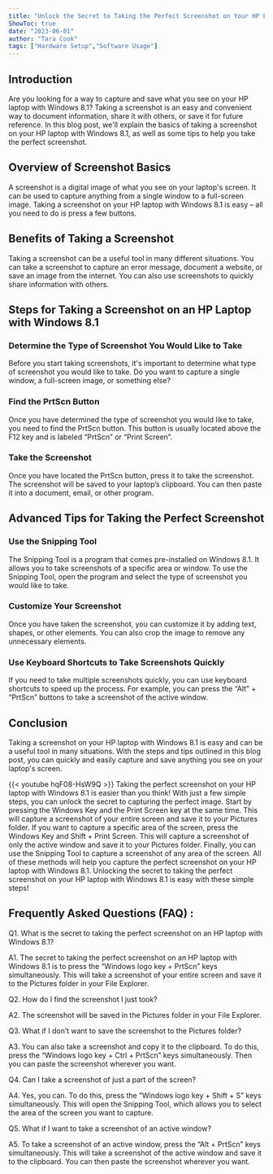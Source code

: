 ```yaml
---
title: "Unlock the Secret to Taking the Perfect Screenshot on Your HP Laptop with Windows 8.1!"
ShowToc: true 
date: "2023-06-01"
author: "Tara Cook" 
tags: ["Hardware Setup","Software Usage"]
---
```

## Introduction

Are you looking for a way to capture and save what you see on your HP laptop with Windows 8.1? Taking a screenshot is an easy and convenient way to document information, share it with others, or save it for future reference. In this blog post, we'll explain the basics of taking a screenshot on your HP laptop with Windows 8.1, as well as some tips to help you take the perfect screenshot. 

## Overview of Screenshot Basics

A screenshot is a digital image of what you see on your laptop's screen. It can be used to capture anything from a single window to a full-screen image. Taking a screenshot on your HP laptop with Windows 8.1 is easy – all you need to do is press a few buttons. 

## Benefits of Taking a Screenshot

Taking a screenshot can be a useful tool in many different situations. You can take a screenshot to capture an error message, document a website, or save an image from the internet. You can also use screenshots to quickly share information with others. 

## Steps for Taking a Screenshot on an HP Laptop with Windows 8.1

### Determine the Type of Screenshot You Would Like to Take

Before you start taking screenshots, it's important to determine what type of screenshot you would like to take. Do you want to capture a single window, a full-screen image, or something else? 

### Find the PrtScn Button

Once you have determined the type of screenshot you would like to take, you need to find the PrtScn button. This button is usually located above the F12 key and is labeled “PrtScn” or “Print Screen”. 

### Take the Screenshot

Once you have located the PrtScn button, press it to take the screenshot. The screenshot will be saved to your laptop’s clipboard. You can then paste it into a document, email, or other program. 

## Advanced Tips for Taking the Perfect Screenshot

### Use the Snipping Tool

The Snipping Tool is a program that comes pre-installed on Windows 8.1. It allows you to take screenshots of a specific area or window. To use the Snipping Tool, open the program and select the type of screenshot you would like to take. 

### Customize Your Screenshot

Once you have taken the screenshot, you can customize it by adding text, shapes, or other elements. You can also crop the image to remove any unnecessary elements. 

### Use Keyboard Shortcuts to Take Screenshots Quickly

If you need to take multiple screenshots quickly, you can use keyboard shortcuts to speed up the process. For example, you can press the “Alt” + “PrtScn” buttons to take a screenshot of the active window. 

## Conclusion

Taking a screenshot on your HP laptop with Windows 8.1 is easy and can be a useful tool in many situations. With the steps and tips outlined in this blog post, you can quickly and easily capture and save anything you see on your laptop's screen.

{{< youtube hqF08-HsW9Q >}} 
Taking the perfect screenshot on your HP laptop with Windows 8.1 is easier than you think! With just a few simple steps, you can unlock the secret to capturing the perfect image. Start by pressing the Windows Key and the Print Screen key at the same time. This will capture a screenshot of your entire screen and save it to your Pictures folder. If you want to capture a specific area of the screen, press the Windows Key and Shift + Print Screen. This will capture a screenshot of only the active window and save it to your Pictures folder. Finally, you can use the Snipping Tool to capture a screenshot of any area of the screen. All of these methods will help you capture the perfect screenshot on your HP laptop with Windows 8.1. Unlocking the secret to taking the perfect screenshot on your HP laptop with Windows 8.1 is easy with these simple steps!

## Frequently Asked Questions (FAQ) :
Q1. What is the secret to taking the perfect screenshot on an HP laptop with Windows 8.1?

A1. The secret to taking the perfect screenshot on an HP laptop with Windows 8.1 is to press the “Windows logo key + PrtScn” keys simultaneously. This will take a screenshot of your entire screen and save it to the Pictures folder in your File Explorer.

Q2. How do I find the screenshot I just took?

A2. The screenshot will be saved in the Pictures folder in your File Explorer. 

Q3. What if I don’t want to save the screenshot to the Pictures folder?

A3. You can also take a screenshot and copy it to the clipboard. To do this, press the “Windows logo key + Ctrl + PrtScn” keys simultaneously. Then you can paste the screenshot wherever you want.

Q4. Can I take a screenshot of just a part of the screen?

A4. Yes, you can. To do this, press the “Windows logo key + Shift + S” keys simultaneously. This will open the Snipping Tool, which allows you to select the area of the screen you want to capture.

Q5. What if I want to take a screenshot of an active window?

A5. To take a screenshot of an active window, press the “Alt + PrtScn” keys simultaneously. This will take a screenshot of the active window and save it to the clipboard. You can then paste the screenshot wherever you want.


